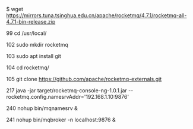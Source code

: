    $ wget https://mirrors.tuna.tsinghua.edu.cn/apache/rocketmq/4.7.1/rocketmq-all-4.7.1-bin-release.zip
   
   99  cd /usr/local/
   
  102  sudo mkdir rocketmq
  
  103  sudo apt install git
  
  104  cd rocketmq/
  
  105  git clone https://github.com/apache/rocketmq-externals.git

 217  java -jar target/rocketmq-console-ng-1.0.1.jar --rocketmq.config.namesrvAddr='192.168.1.10:9876'
    
    
 240  nohup  bin/mqnamesrv &
      
 241  nohup bin/mqbroker -n localhost:9876 &
